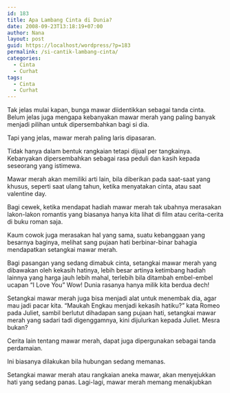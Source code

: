 ```yaml
---
id: 183
title: Apa Lambang Cinta di Dunia?
date: 2008-09-23T13:18:19+07:00
author: Nana
layout: post
guid: https://localhost/wordpress/?p=183
permalink: /si-cantik-lambang-cinta/
categories:
  - Cinta
  - Curhat
tags:
  - Cinta
  - Curhat
---
```

Tak jelas mulai kapan, bunga mawar diidentikkan sebagai tanda cinta. Belum jelas juga mengapa kebanyakan mawar merah yang paling banyak menjadi pilihan untuk dipersembahkan bagi si dia.

Tapi yang jelas, mawar merah paling laris dipasaran.

Tidak hanya dalam bentuk rangkaian tetapi dijual per tangkainya. Kebanyakan dipersembahkan sebagai rasa peduli dan kasih kepada seseorang yang istimewa.

Mawar merah akan memiliki arti lain, bila diberikan pada saat-saat yang khusus, seperti saat ulang tahun, ketika menyatakan cinta, atau saat valentine day.

Bagi cewek, ketika mendapat hadiah mawar merah tak ubahnya merasakan lakon-lakon romantis yang biasanya hanya kita lihat di film atau cerita-cerita di buku roman saja.

Kaum cowok juga merasakan hal yang sama, suatu kebanggaan yang besarnya baginya, melihat sang pujaan hati berbinar-binar bahagia mendapatkan setangkai mawar merah.

Bagi pasangan yang sedang dimabuk cinta, setangkai mawar merah yang dibawakan oleh kekasih hatinya, lebih besar artinya ketimbang hadiah lainnya yang harga jauh lebih mahal, terlebih bila ditambah embel-embel ucapan “I Love You” Wow! Dunia rasanya hanya milik kita berdua dech!

Setangkai mawar merah juga bisa menjadi alat untuk menembak dia, agar mau jadi pacar kita. “Maukah Engkau menjadi kekasih hatiku?” kata Romeo pada Juliet, sambil berlutut dihadapan sang pujaan hati, setangkai mawar merah yang sadari tadi digenggamnya, kini dijulurkan kepada Juliet. Mesra bukan?

Cerita lain tentang mawar merah, dapat juga dipergunakan sebagai tanda perdamaian.

Ini biasanya dilakukan bila hubungan sedang memanas.

Setangkai mawar merah atau rangkaian aneka mawar, akan menyejukkan hati yang sedang panas. Lagi-lagi, mawar merah memang menakjubkan